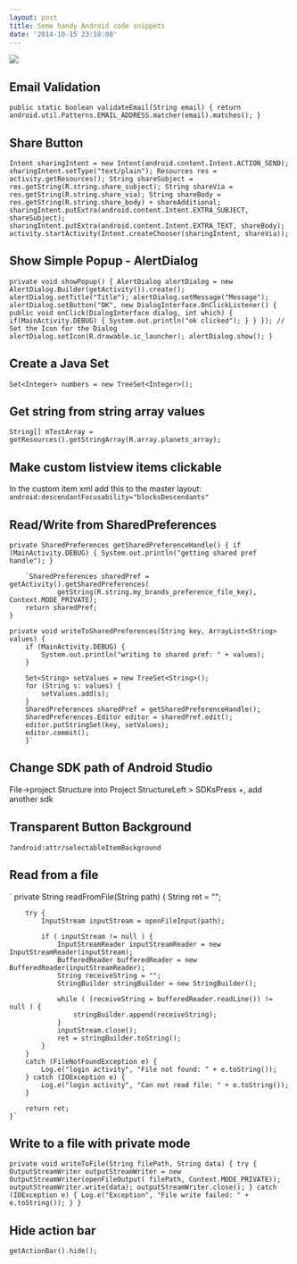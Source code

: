 ```yaml
---
layout: post
title: Some handy Android code snippets
date: '2014-10-15 23:18:08'
---
```


[![](http://distilleryimage4.ak.instagram.com/6d2edcfeefc411e1a9d522000a1cd9f8_7.jpg)](http://instagram.com/uhakan)

## Email Validation

`public static boolean validateEmail(String email) {
        return android.util.Patterns.EMAIL_ADDRESS.matcher(email).matches();
}`

## Share Button

`Intent sharingIntent = new Intent(android.content.Intent.ACTION_SEND);
sharingIntent.setType("text/plain");
Resources res = activity.getResources();
String shareSubject = res.getString(R.string.share_subject);
String shareVia = res.getString(R.string.share_via);
String shareBody = res.getString(R.string.share_body) + shareAdditional;
sharingIntent.putExtra(android.content.Intent.EXTRA_SUBJECT, shareSubject);
sharingIntent.putExtra(android.content.Intent.EXTRA_TEXT, shareBody);
activity.startActivity(Intent.createChooser(sharingIntent, shareVia));`

## Show Simple Popup - AlertDialog
`private void showPopup() {
        AlertDialog alertDialog = new AlertDialog.Builder(getActivity()).create();
        alertDialog.setTitle("Title");
        alertDialog.setMessage("Message");
        alertDialog.setButton("OK", new DialogInterface.OnClickListener() {
            public void onClick(DialogInterface dialog, int which) {
                if(MainActivity.DEBUG) {
                    System.out.println("ok clicked");
                }
            }
        });
        // Set the Icon for the Dialog
        alertDialog.setIcon(R.drawable.ic_launcher);
        alertDialog.show();
}`

## Create a Java Set
`Set<Integer> numbers = new TreeSet<Integer>();`

## Get string from string array values
`String[] mTestArray =   getResources().getStringArray(R.array.planets_array);`

## Make custom listview items clickable
In the custom item xml add this to the master layout:
`android:descendantFocusability="blocksDescendants"`

## Read/Write from SharedPreferences
`private SharedPreferences getSharedPreferenceHandle() {
        if (MainActivity.DEBUG) {
            System.out.println("getting shared pref handle");
        }`

        `SharedPreferences sharedPref = getActivity().getSharedPreferences(
                getString(R.string.my_brands_preference_file_key), Context.MODE_PRIVATE);
        return sharedPref;
    }

    private void writeToSharedPreferences(String key, ArrayList<String> values) {
        if (MainActivity.DEBUG) {
            System.out.println("writing to shared pref: " + values);
        }

        Set<String> setValues = new TreeSet<String>();
        for (String s: values) {
            setValues.add(s);
        }
        SharedPreferences sharedPref = getSharedPreferenceHandle();
        SharedPreferences.Editor editor = sharedPref.edit();
        editor.putStringSet(key, setValues);
        editor.commit();
        }`
        
## Change SDK path of Android Studio
File->project Structure into Project StructureLeft > SDKsPress +, add another sdk

## Transparent Button Background
`?android:attr/selectableItemBackground`


## Read from a file
` private String readFromFile(String path) {
        String ret = "";

        try {
            InputStream inputStream = openFileInput(path);

            if ( inputStream != null ) {
                InputStreamReader inputStreamReader = new InputStreamReader(inputStream);
                BufferedReader bufferedReader = new BufferedReader(inputStreamReader);
                String receiveString = "";
                StringBuilder stringBuilder = new StringBuilder();

                while ( (receiveString = bufferedReader.readLine()) != null ) {
                    stringBuilder.append(receiveString);
                }
                inputStream.close();
                ret = stringBuilder.toString();
            }
        }
        catch (FileNotFoundException e) {
            Log.e("login activity", "File not found: " + e.toString());
        } catch (IOException e) {
            Log.e("login activity", "Can not read file: " + e.toString());
        }

        return ret;
    }`
    
## Write to a file with private mode
`private void writeToFile(String filePath, String data) {
        try {
            OutputStreamWriter outputStreamWriter = new OutputStreamWriter(openFileOutput(
                    filePath, Context.MODE_PRIVATE));
            outputStreamWriter.write(data);
            outputStreamWriter.close();
        }
        catch (IOException e) {
            Log.e("Exception", "File write failed: " + e.toString());
        }
    }`
    
## Hide action bar
`getActionBar().hide();`

## 